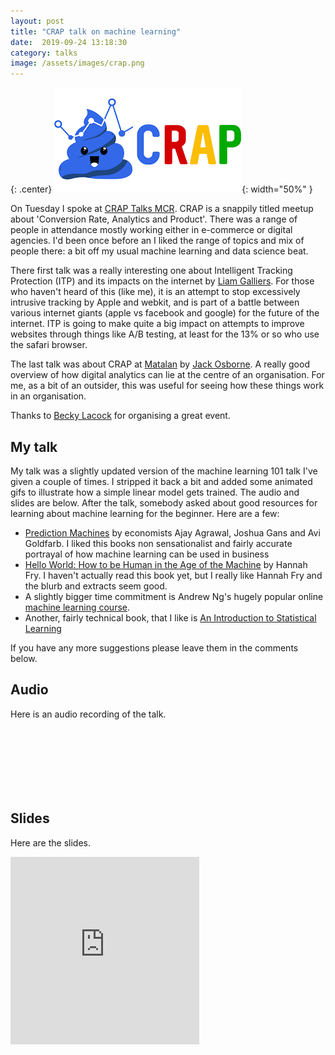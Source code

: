 ```yaml
---
layout: post
title: "CRAP talk on machine learning"
date:  2019-09-24 13:18:30
category: talks
image: /assets/images/crap.png
---
```

{: .center}
![Data Summit](/assets/images/crap.png){: width="50%" }

On Tuesday I spoke at [CRAP Talks MCR](https://www.meetup.com/CRAP-Talks-CRO-Analytics-Product-Manchester/events/264130129/). CRAP is a snappily titled meetup about 'Conversion Rate, Analytics and Product'. There was a range of people in attendance mostly working either in e-commerce or digital agencies. I'd been once before an I liked the range of topics and mix of people there: a bit off my usual machine learning and data science beat.

There first talk was a really interesting one about Intelligent Tracking Protection (ITP) and its impacts on the internet by [Liam Galliers](https://www.linkedin.com/in/liam-galliers-87b04269). For those who haven't heard of this (like me), it is an attempt to stop excessively intrusive tracking by Apple and webkit, and is part of a battle between various internet giants (apple vs facebook and google) for the future of the internet. ITP is going to make quite a big impact on attempts to improve websites through things like A/B testing, at least for the 13% or so who use the safari browser.

The last talk was about CRAP at [Matalan](https://www.matalan.co.uk/) by [Jack Osborne](https://www.linkedin.com/in/jack-osborne-0061a468/?originalSubdomain=uk). A really good overview of how digital analytics can lie at the centre of an organisation. For me, as a bit of an outsider, this was useful for seeing how these things work in an organisation.

Thanks to [Becky Lacock](https://www.linkedin.com/in/becky-lacock-19bb33b9/) for organising a great event.

## My talk

My talk was a slightly updated version of the machine learning 101 talk I've given a couple of times. I stripped it back a bit and added some animated gifs to illustrate how a simple linear model gets trained. The audio and slides are below. After the talk, somebody asked about good resources for learning about machine learning for the beginner. Here are a few:
* [Prediction Machines](https://www.predictionmachines.ai) by economists Ajay Agrawal, Joshua Gans and Avi Goldfarb. I liked this books non sensationalist and fairly accurate portrayal of how machine learning can be used in business
* [Hello World: How to be Human in the Age of the Machine](https://www.amazon.co.uk/dp/B0785PY2Q4/ref=dp-kindle-redirect?_encoding=UTF8&btkr=1) by Hannah Fry. I haven't actually read this book yet, but I really like Hannah Fry and the blurb and extracts seem good.
* A slightly bigger time commitment is Andrew Ng's hugely popular online [machine learning course](https://www.coursera.org/learn/machine-learning).
* Another, fairly technical book, that I like is [An Introduction to Statistical Learning](http://faculty.marshall.usc.edu/gareth-james/ISL/)

If you have any more suggestions please leave them in the comments below.

## Audio
Here is an audio recording of the talk.

<iframe width="60%" height="100" scrolling="no" frameborder="no" allow="autoplay"

src="https://w.soundcloud.com/player/?url=https%3A//api.soundcloud.com/tracks/686269504&color=%23ff5500&auto_play=false&hide_related=false&show_comments=true&show_user=true&show_reposts=false&show_teaser=true&visual=true">

</iframe>

## Slides
Here are the slides.

<iframe src="https://docs.google.com/presentation/d/e/2PACX-1vRBl4qqdwm1eu8JKqaO6z8LhyKajoiIHDouesBPV8nBaWkQT7c17zIH8QraZpoe-DoL64jQwAO67Tfo/embed?start=false&loop=false&delayms=3000" frameborder="0" width="60%" height="300" min-width="300px" allowfullscreen="true" mozallowfullscreen="true" webkitallowfullscreen="true"></iframe>
